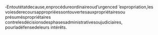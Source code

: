 ‐Entoutétatdecause,enprocédureordinaireoud’urgenced ’expropriation,les voiesderecoursappropriéessontouvertesauxpropriétairesou présuméspropriétaires contrelesdécisionsdesphasesadministrativesoujudiciaires, pourladéfensedeleurs intérêts.